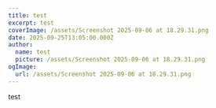 ```yaml
---
title: test
excerpt: test
coverImage: /assets/Screenshot 2025-09-06 at 18.29.31.png
date: 2025-09-25T13:05:00.000Z
author:
  name: test
  picture: /assets/Screenshot 2025-09-06 at 18.29.31.png
ogImage:
  url: /assets/Screenshot 2025-09-06 at 18.29.31.png
---
```

test